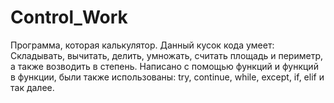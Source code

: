 # Control_Work
Программа, которая калькулятор. Данный кусок кода умеет: Складывать, вычитать, делить, умножать, считать площадь и периметр, а также возводить в степень.
Написано с помощью функций и функций в функции, были также использованы: try, continue, while, except, if, elif и так далее.
